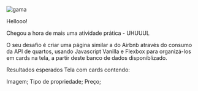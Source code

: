 ![gama](https://user-images.githubusercontent.com/40298927/81376078-2f0e7100-90d9-11ea-9f5d-054849f798b8.png)

Hellooo!

Chegou a hora de mais uma atividade prática - UHUUUL   

O seu desafio é criar uma página similar a do Airbnb através do consumo da API de quartos, usando Javascript Vanilla e Flexbox para organizá-los em cards na tela, a partir deste banco de dados disponiblizado.

Resultados esperados
Tela com cards contendo:

  Imagem; 
  Tipo de propriedade;
  Preço;

